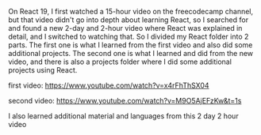On React 19, I first watched a 15-hour video on the freecodecamp channel, but that video didn't go into depth about learning React, 
so I searched for and found a new 2-day and 2-hour video where React was explained in detail, and I switched to watching that. 
So I divided my React folder into 2 parts. The first one is what I learned from the first video and also did some additional projects. 
The second one is what I learned and did from the new video, and there is also a projects folder where I did some additional projects using React.

first video:
https://www.youtube.com/watch?v=x4rFhThSX04

second video:
https://www.youtube.com/watch?v=M9O5AjEFzKw&t=1s


I also learned additional material and languages ​​from this 2 day 2 hour video